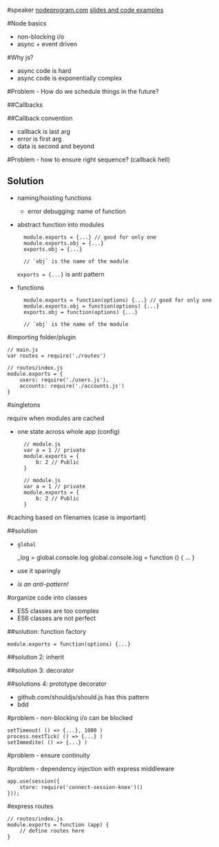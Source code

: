 #speaker
[nodeprogram.com](nodeprogram.com)
[slides and code examples](github.com/azat-co/node-patterns/issues)

#Node basics
* non-blocking i/o
* async + event driven


#Why js?
* async code is hard
* async code is exponentially complex


#Problem - How do we schedule things in the future?

##Callbacks

##Callback convention
* callback is last arg
* error is first arg
* data is second and beyond


#Problem - how to ensure right sequence? (callback hell)

## Solution

* naming/hoisting functions
    * error debugging: name of function 
* abstract function into modules

        module.exports = {...} // good for only one
        module.exports.obj = {...}
        exports.obj = {...}

        // `obj` is the name of the module

    `exports = {...}` is anti pattern

* functions

        module.exports = function(options) {...} // good for only one
        module.exports.obj = function(options) {...}
        exports.obj = function(options) {...}

        // `obj` is the name of the module


#importing folder/plugin

    // main.js
    var routes = require('./routes')

    // routes/index.js
    module.exports = {
        users: require('./users.js'),
        accounts: require('./accounts.js')
    }

#singletons

require when modules are cached

* one state across whole app (config)

        // module.js
        var a = 1 // private
        module.exports = {
            b: 2 // Public
        }

        // module.js
        var a = 1 // private
        module.exports = {
            b: 2 // Public
        }

#caching based on filenames (case is important)

##solution
* `global`

    _log = global.console.log
    global.console.log = function () { ... }

* use it sparingly
* *is an anti-pattern!*

#organize code into classes
* ES5 classes are too complex
* ES6 classes are not perfect

##solution: function factory

    module.exports = function(options) {...}

##solution 2: inherit 

##solution 3: decorator

##solutions 4: prototype decorator
* github.com/shouldjs/should.js has this pattern
* bdd

#problem - non-blocking i/o can be blocked
    
    setTimeout( () => {...}, 1000 )
    process.nextTick( () => {...} )
    setImmedite( () => {...} )

#problem - ensure continuity

#problem - dependency injection with express middleware

    app.use(session({
        store: require('connect-session-knex')()
    }));

#express routes

    // routes/index.js
    module.exports = function (app) {
        // define routes here
    }

